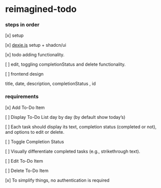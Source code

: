 # reimagined-todo

### steps in order

[x] setup

[x] [dexie.js](https://dexie.org/) setup + shadcn/ui

[x] todo adding functionality.

[ ] edit, toggling completionStatus and delete functionality.

[ ] frontend design

title, date, description, completionStatus , id

### requirements

[x] Add To-Do Item

[ ] Display To-Do List day by day (by default show today’s)

[ ] Each task should display its text, completion status (completed or not), and options to edit or delete.

[ ] Toggle Completion Status

[ ] Visually differentiate completed tasks (e.g., strikethrough text).

[ ] Edit To-Do Item

[ ] Delete To-Do Item

[x] To simplify things, no authentication is required
